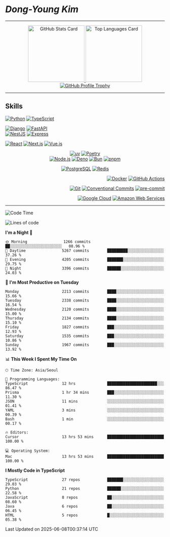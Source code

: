 # **_Dong-Young Kim_**

---

<!-- markdownlint-disable MD033 -->
<p align="center">
  <a href="https://github.com/anuraghazra/github-readme-stats#github-stats-card">
    <img
      height="178"
      alt="GitHub Stats Card"
      src="https://github-readme-stats.vercel.app/api?username=pers0n4&hide_title=true&include_all_commits=true&hide_border=true&show_icons=true&icon_color=00abc0&ring_color=5f4b8b&theme=onedark&text_color=f0eee9"
    />
  </a>
  <a href="https://github.com/anuraghazra/github-readme-stats#top-languages-card">
    <img
      height="178"
      alt="Top Languages Card"
      src="https://github-readme-stats.vercel.app/api/top-langs?username=pers0n4&hide_title=true&hide_border=true&layout=compact&langs_count=8&size_weight=0.5&count_weight=0.5&hide=css,html,tex&theme=onedark&text_color=f0eee9"
    />
  </a>
  <a href="https://github.com/ryo-ma/github-profile-trophy">
    <img
      alt="GitHub Profile Trophy"
      src="https://github-profile-trophy.vercel.app/?username=pers0n4&row=1&no-frame=true&theme=onedark"
    />
  </a>
</p>
<!-- markdownlint-enable -->

---

## Skills

<!-- markdownlint-disable MD033 -->
<div align="left">

[![Python](https://img.shields.io/endpoint?style=for-the-badge&url=https://badges.deno.dev/python)][Python]
[![TypeScript](https://img.shields.io/endpoint?style=for-the-badge&url=https://badges.deno.dev/typescript)][TypeScript]

[![Django](https://img.shields.io/endpoint?style=for-the-badge&url=https://badges.deno.dev/django)][Django]
[![FastAPI](https://img.shields.io/endpoint?style=for-the-badge&url=https://badges.deno.dev/fastapi)][FastAPI]
\
[![NestJS](https://img.shields.io/endpoint?style=for-the-badge&url=https://badges.deno.dev/nestjs)][NestJS]
[![Express](https://img.shields.io/endpoint?style=for-the-badge&url=https://badges.deno.dev/express)][Express]

[![React](https://img.shields.io/endpoint?style=for-the-badge&url=https://badges.deno.dev/react)][React]
[![Next.js](https://img.shields.io/endpoint?style=for-the-badge&url=https://badges.deno.dev/next.js)][Next.js]
[![Vue.js](https://img.shields.io/endpoint?style=for-the-badge&url=https://badges.deno.dev/vue.js)][Vue.js]

</div>
<div align="center">

[![uv](https://img.shields.io/endpoint?style=for-the-badge&url=https://badges.deno.dev/uv)][uv]
[![Poetry](https://img.shields.io/endpoint?style=for-the-badge&url=https://badges.deno.dev/poetry)][Poetry]
\
[![Node.js](https://img.shields.io/endpoint?style=for-the-badge&url=https://badges.deno.dev/node.js)][Node.js]
[![Deno](https://img.shields.io/endpoint?style=for-the-badge&url=https://badges.deno.dev/deno)][Deno]
[![Bun](https://img.shields.io/endpoint?style=for-the-badge&url=https://badges.deno.dev/bun)][Bun]
[![pnpm](https://img.shields.io/endpoint?style=for-the-badge&url=https://badges.deno.dev/pnpm)][pnpm]

[![PostgreSQL](https://img.shields.io/endpoint?style=for-the-badge&url=https://badges.deno.dev/postgresql)][PostgreSQL]
[![Redis](https://img.shields.io/endpoint?style=for-the-badge&url=https://badges.deno.dev/redis)][Redis]

</div>
<div align="right">

[![Docker](https://img.shields.io/endpoint?style=for-the-badge&url=https://badges.deno.dev/docker)][Docker]
[![GitHub Actions](https://img.shields.io/endpoint?style=for-the-badge&url=https://badges.deno.dev/githubactions)][GitHub Actions]

[![Git](https://img.shields.io/endpoint?style=for-the-badge&url=https://badges.deno.dev/git)][Git]
[![Conventional Commits](https://img.shields.io/endpoint?style=for-the-badge&url=https://badges.deno.dev/conventionalcommits)][Conventional Commits]
[![pre-commit](https://img.shields.io/endpoint?style=for-the-badge&url=https://badges.deno.dev/precommit)][pre-commit]

[![Google Cloud](https://img.shields.io/endpoint?style=for-the-badge&url=https://badges.deno.dev/googlecloud)][Google Cloud]
[![Amazon Web Services](https://img.shields.io/endpoint?style=for-the-badge&url=https://badges.deno.dev/amazonwebservices)][Amazon Web Services]

</div>
<!-- markdownlint-enable -->

---

<!-- markdownlint-disable MD033 -->
<!-- prettier-ignore-start -->

<!--START_SECTION:waka-->
![Code Time](http://img.shields.io/badge/Code%20Time-4%2C464%20hrs%2022%20mins-blue)

![Lines of code](https://img.shields.io/badge/From%20Hello%20World%20I%27ve%20Written-3.1%20million%20lines%20of%20code-blue)

**I'm a Night 🦉** 

```text
🌞 Morning                1266 commits        ██░░░░░░░░░░░░░░░░░░░░░░░   08.96 % 
🌆 Daytime                5267 commits        █████████░░░░░░░░░░░░░░░░   37.26 % 
🌃 Evening                4205 commits        ███████░░░░░░░░░░░░░░░░░░   29.75 % 
🌙 Night                  3396 commits        ██████░░░░░░░░░░░░░░░░░░░   24.03 % 
```
📅 **I'm Most Productive on Tuesday** 

```text
Monday                   2213 commits        ████░░░░░░░░░░░░░░░░░░░░░   15.66 % 
Tuesday                  2338 commits        ████░░░░░░░░░░░░░░░░░░░░░   16.54 % 
Wednesday                2120 commits        ████░░░░░░░░░░░░░░░░░░░░░   15.00 % 
Thursday                 2134 commits        ████░░░░░░░░░░░░░░░░░░░░░   15.10 % 
Friday                   1827 commits        ███░░░░░░░░░░░░░░░░░░░░░░   12.93 % 
Saturday                 1535 commits        ███░░░░░░░░░░░░░░░░░░░░░░   10.86 % 
Sunday                   1967 commits        ███░░░░░░░░░░░░░░░░░░░░░░   13.92 % 
```


📊 **This Week I Spent My Time On** 

```text
🕑︎ Time Zone: Asia/Seoul

💬 Programming Languages: 
TypeScript               12 hrs              ██████████████████████░░░   86.47 % 
Prisma                   1 hr 34 mins        ███░░░░░░░░░░░░░░░░░░░░░░   11.30 % 
JSON                     11 mins             ░░░░░░░░░░░░░░░░░░░░░░░░░   01.41 % 
YAML                     3 mins              ░░░░░░░░░░░░░░░░░░░░░░░░░   00.39 % 
Bash                     1 min               ░░░░░░░░░░░░░░░░░░░░░░░░░   00.17 % 

🔥 Editors: 
Cursor                   13 hrs 53 mins      █████████████████████████   100.00 % 

💻 Operating System: 
Mac                      13 hrs 53 mins      █████████████████████████   100.00 % 
```

**I Mostly Code in TypeScript** 

```text
TypeScript               27 repos            ███████░░░░░░░░░░░░░░░░░░   29.03 % 
Python                   21 repos            ██████░░░░░░░░░░░░░░░░░░░   22.58 % 
JavaScript               8 repos             ██░░░░░░░░░░░░░░░░░░░░░░░   08.60 % 
Java                     6 repos             ██░░░░░░░░░░░░░░░░░░░░░░░   06.45 % 
HTML                     5 repos             █░░░░░░░░░░░░░░░░░░░░░░░░   05.38 % 
```




 Last Updated on 2025-06-08T00:37:14 UTC
<!--END_SECTION:waka-->

<!-- markdownlint-enable -->
<!-- prettier-ignore-end -->

<!-- markdownlint-disable MD013 -->
<!-------------------------------- Badge Links -------------------------------->

<!-- MARK: Languages -->

[Python]: https://www.python.org/
[TypeScript]: https://www.typescriptlang.org/

<!-- MARK: Frameworks & Libraries > Backend -->

[Django]: https://www.djangoproject.com/
[FastAPI]: https://fastapi.tiangolo.com/
[NestJS]: https://nestjs.com/
[Express]: https://expressjs.com/
<!-- [Fastify]: https://www.fastify.io/ -->

<!-- MARK: Frameworks & Libraries > Frontend -->

[React]: https://react.dev/
[Next.js]: https://nextjs.org/
[Vue.js]: https://vuejs.org/
<!-- [Svelte]: https://svelte.dev/ -->
<!-- [Astro]: https://astro.build/ -->

<!-- MARK: Frameworks & Libraries > Tools -->

[uv]: https://docs.astral.sh/uv/
[Poetry]: https://python-poetry.org/
[Node.js]: https://nodejs.org/
[Deno]: https://deno.com/
[Bun]: https://bun.sh/
[pnpm]: https://pnpm.io/

<!-- MARK: Database -->

[PostgreSQL]: https://www.postgresql.org/
[Redis]: https://redis.io/
<!-- [MariaDB]: https://mariadb.org/ -->
<!-- [MongoDB]: https://www.mongodb.com/ -->

<!-- MARK: DevOps -->

[Docker]: https://www.docker.com/
[GitHub Actions]: https://docs.github.com/actions
<!-- [Kubernetes]: https://kubernetes.io/ -->

<!-- MARK: Version Control -->

[Git]: https://git-scm.com/
[Conventional Commits]: https://conventionalcommits.org
[pre-commit]: https://pre-commit.com/

<!-- MARK: Cloud -->

[Google Cloud]: https://cloud.google.com/
[Amazon Web Services]: https://aws.amazon.com/
<!-- [Netlify]: https://www.netlify.com/ -->
<!-- [Vercel]: https://vercel.com/ -->
<!-- [Firebase]: https://firebase.google.com/ -->
<!-- [Supabase]: https://supabase.com/ -->
<!-- [Cloudflare]: https://www.cloudflare.com/ -->
<!-- [Fly.io]: https://fly.io/ -->
<!-- [DigitalOcean]: https://www.digitalocean.com/ -->
<!-- [Render]: https://render.com/ -->

<!-- MARK: OS -->

<!-- [Ubuntu]: https://ubuntu.com/ -->
<!-- [Arch Linux]: https://archlinux.org/ -->
<!-- [Alpine Linux]: https://alpinelinux.org/ -->
